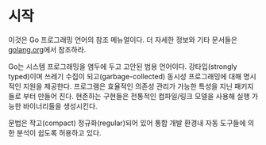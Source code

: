 # 시작

이것은 Go 프로그래밍 언어의 참조 메뉴얼이다. 더 자세한 정보와 기타 문서들은 [golang.org](https://golang.org)에서 참조하라.

Go는 시스템 프로그래밍을 염두에 두고 고안된 범용 언어이다. 강타입(strongly typed)이며 쓰레기 수집이 되고(garbage-collected) 동시성 프로그래밍에 대해 명시적인 지원을 제공한다. 프로그램은 효율적인 의존성 관리가 가능한 특성을 지닌 패키지들로 부터 만들어 진다. 현존하는 구현들은 전통적인 컴파일/링크 모델을 사용해 실행 가능한 바이너리들을 생성시킨다.

문법은 작고(compact) 정규화(regular)되어 있어 통합 개발 환경내 자동 도구들에 의한 분석이 쉽도록 허용하고 있다.
